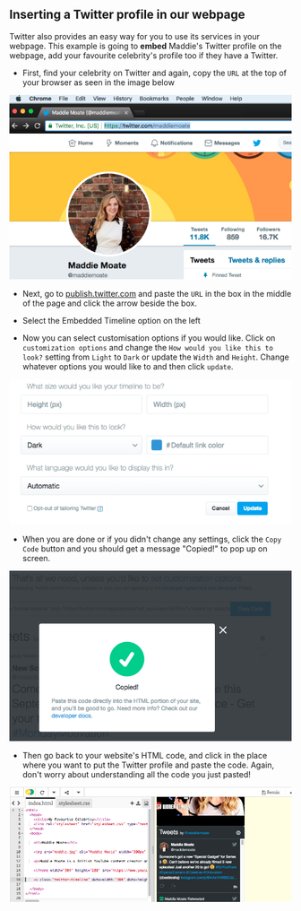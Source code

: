 ## Inserting a Twitter profile in our webpage

Twitter also provides an easy way for you to use its services in your webpage. This example is going to **embed** Maddie's Twitter profile on the webpage, add your favourite celebrity's profile too if they have a Twitter.

+ First, find your celebrity on Twitter and again, copy the `URL` at the top of your browser as seen in the image below

![Address bar highlighted](images/addressBarSelectedText.png)

+ Next, go to [publish.twitter.com](https://publish.twitter.com) and paste the `URL` in the box in the middle of the page and click the arrow beside the box. 

+ Select the Embedded Timeline option on the left

+ Now you can select customisation options if you would like. Click on `customization options` and change the `How would you like this to look?` setting from `Light` to `Dark` or update the `Width` and `Height`. Change whatever options you would like to and then click `update`.

![Custimization options listed](images/twitterOptions.png)

+ When you are done or if you didn't change any settings, click the `Copy Code` button and you should get a message "Copied!" to pop up on screen.

![Copy message](images/copiedMessage.png)

+ Then go back to your website's HTML code, and click in the place where you want to put the Twitter profile and paste the code. Again, don't worry about understanding all the code you just pasted!

![Twitter code on trinket](images/twitterCodeTkt.png)